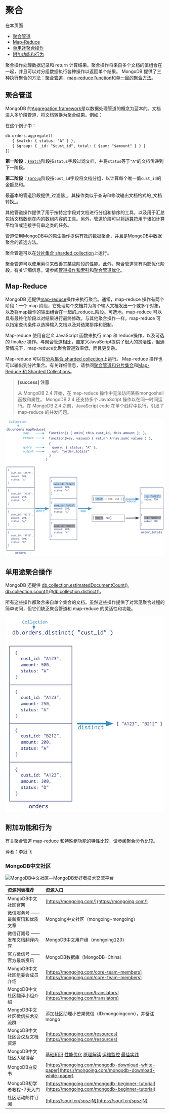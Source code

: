 # 聚合

在本页面

* [聚合管道](./#aggregation-pipeline)
* [Map-Reduce](./#map-reduce)
* [单用途聚合操作](./#single-purpose-aggregation-operations)
* [附加功能和行为](./#additional-features-and-behaviors)

聚合操作处理数据记录和 return 计算结果。聚合操作将来自多个文档的值组合在一起，并且可以对分组数据执行各种操作以返回单个结果。 MongoDB 提供了三种执行聚合的方法：[聚合管道](./#聚合管道)，[map-reduce function](./#map-reduce)和[单一目的聚合方法](./#单用途聚合操作)。

## 聚合管道

MongoDB 的[Aggregation framework](aggregation-pipeline/)是以数据处理管道的概念为蓝本的。文档进入多阶段管道，将文档转换为聚合结果。例如：

 在这个例子中：

```text
db.orders.aggregate([
   { $match: { status: "A" } },
   { $group: { _id: "$cust_id", total: { $sum: "$amount" } } }
])
```

**第一阶段**：[`$match`](./)阶段按`status`字段过滤文档，并将`status`等于`"A"`的文档传递到下一阶段。

**第二阶段**：[`$group`](./)阶段按`cust_id`字段将文档分组，以计算每个唯一值`cust_id`的金额总和。

最基本的管道阶段提供_过滤器_，其操作类似于查询和修改输出文档格式的_文档转换_。

其他管道操作提供了用于按特定字段对文档进行分组和排序的工具，以及用于汇总包括文档数组在内的数组内容的工具。另外，管道阶段可以将[运算符](./)用于诸如计算平均值或连接字符串之类的任务。

管道使用MongoDB中的原生操作提供有效的数据聚合，并且是MongoDB中数据聚合的首选方法。

聚合管道可以在[分片集合 sharded collection](./)上运行。

聚合管道可以使用索引来改善其某些阶段的性能。此外，聚合管道具有内部优化阶段。有关详细信息，请参阅[管道操作和索引](aggregation-pipeline/)和[聚合管道优化](aggregation-pipeline/aggregation-pipeline-optimization.md)。

## Map-Reduce

MongoDB 还提供[map-reduce](map-reduce/)操作来执行聚合。通常，map-reduce 操作有两个阶段：一个 map 阶段，它处理每个文档并为每个输入文档发出一个或多个对象，以及将map操作的输出组合在一起的_reduce_阶段。可选地，map-reduce 可以具有最终化阶段以对结果进行最终修改。与其他聚合操作一样，map-reduce 可以指定查询条件以选择输入文档以及对结果排序和限制。

Map-reduce 使用自定义 JavaScript 函数来执行 map 和 reduce操作，以及可选的 finalize 操作。与聚合管道相比，自定义JavaScript提供了很大的灵活性，但通常情况下，map-reduce比聚合管道效率低，而且更复杂。

Map-reduce 可以在[分片集合 sharded collection](./)上运行。 Map-reduce 操作也可以输出到分片集合。有关详细信息，请参阅[聚合管道和分片集合](aggregation-pipeline/aggregation-pipeline-and-sharded-collections.md)和[Map-Reduce 和 Sharded Collections](map-reduce/map-reduce-and-sharded-collections.md)。

> **\[success\] 注意**
>
> 从 MongoDB 2.4 开始，在 map-reduce 操作中无法访问某些mongoshell 函数和属性。 MongoDB 2.4 还支持多个 JavaScript 操作以在同一时间运行。在 MongoDB 2.4 之前，JavaScript code 在单个线程中执行，引发了 map-reduce 的并发问题。

![&#x5E26;&#x6CE8;&#x91CA;&#x7684; map-reduce &#x64CD;&#x4F5C;&#x56FE;](../.gitbook/assets/map-reduce.bakedsvg.svg)

## 单用途聚合操作

MongoDB 还提供 [db.collection.estimatedDocumentCount\(\)](./), [db.collection.count\(\)](../can-kao/mongo-shell-methods/collection-methods/db-collection-count.md)和[db.collection.distinct\(\)](../can-kao/mongo-shell-methods/collection-methods/db-collection-distinct.md)。

所有这些操作都聚合来自单个集合的文档。虽然这些操作提供了对常见聚合过程的简单访问，但它们缺乏聚合管道和 map-reduce 的灵活性和功能。

![&#x5E26;&#x6CE8;&#x91CA;&#x7684;&#x4E0D;&#x540C;&#x64CD;&#x4F5C;&#x7684;&#x56FE;&#x8868;](../.gitbook/assets/distinct.bakedsvg.svg)

## 附加功能和行为

有关聚合管道 map-reduce 和特殊组功能的特性比较，请参阅[聚合命令比较](aggregation-reference/aggregation-commands-commparison.md)。

译者：李冠飞


### MongoDB中文社区

![MongoDB&#x4E2D;&#x6587;&#x793E;&#x533A;&#x2014;MongoDB&#x7231;&#x597D;&#x8005;&#x6280;&#x672F;&#x4EA4;&#x6D41;&#x5E73;&#x53F0;](https://mongoing.com/wp-content/uploads/2020/09/6de8a4680ef684d-2.png)

| 资源列表推荐 | 资源入口 |
| :--- | :--- |
| MongoDB中文社区官网 | [https://mongoing.com/](https://mongoing.com/) |
| 微信服务号 ——最新资讯和优质文章 | Mongoing中文社区（mongoing-mongoing） |
| 微信订阅号 ——发布文档翻译内容 | MongoDB中文用户组（mongoing123） |
| 官方微信号 —— 官方最新资讯 | MongoDB数据库（MongoDB-China） |
| MongoDB中文社区组委会成员介绍 | [https://mongoing.com/core-team-members](https://mongoing.com/core-team-members) |
| MongoDB中文社区翻译小组介绍 | [https://mongoing.com/translators](https://mongoing.com/translators) |
| MongoDB中文社区微信技术交流群 | 添加社区助理小芒果微信（ID:mongoingcom），并备注 mongo |
| MongoDB中文社区会议及文档资源 | [https://mongoing.com/resources](https://mongoing.com/resources) |
| MongoDB中文社区大咖博客 | [基础知识](https://mongoing.com/basic-knowledge)  [性能优化](https://mongoing.com/performance-optimization)  [原理解读](https://mongoing.com/interpretation-of-principles)  [运维监控](https://mongoing.com/operation-and-maintenance-monitoring)  [最佳实践](https://mongoing.com/best-practices) |
| MongoDB白皮书 | [https://mongoing.com/mongodb-download-white-paper](https://mongoing.com/mongodb-download-white-paper) |
| MongoDB初学者教程-7天入门 | [https://mongoing.com/mongodb-beginner-tutorial](https://mongoing.com/mongodb-beginner-tutorial) |
| 社区活动邮件订阅 | [https://sourl.cn/spszjN](https://sourl.cn/spszjN) |



